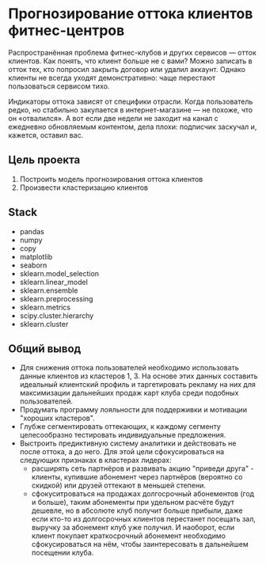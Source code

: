 # Прогнозирование оттока клиентов фитнес-центров

Распространённая проблема фитнес-клубов и других сервисов — отток клиентов. Как понять, что клиент больше не с вами? Можно записать в отток тех, кто попросил закрыть договор или удалил аккаунт. Однако клиенты не всегда уходят демонстративно: чаще перестают пользоваться сервисом тихо.

Индикаторы оттока зависят от специфики отрасли. Когда пользователь редко, но стабильно закупается в интернет-магазине — не похоже, что он «отвалился». А вот если две недели не заходит на канал с ежедневно обновляемым контентом, дела плохи: подписчик заскучал и, кажется, оставил вас.

**Цель проекта**
---
1. Построить модель прогнозирования оттока клиентов
2. Произвести кластеризацию клиентов

**Stack**
---
- pandas
- numpy
- copy
- matplotlib
- seaborn
- sklearn.model_selection
- sklearn.linear_model
- sklearn.ensemble
- sklearn.preprocessing
- sklearn.metrics
- scipy.cluster.hierarchy
- sklearn.cluster


**Общий вывод**
---
- Для снижения оттока пользователей необходимо использовать данные клиентов из кластеров 1, 3. На основе этих данных составить идеальный клиентский профиль и таргетировать рекламу на них для максимизации дальнейших продаж карт клуба среди подобных пользователей.
- Продумать программу лояльности для поддерживки и мотивации "хороших кластеров".
- Глубже сегментировать оттекающих, к каждому сегменту целесообразно тестировать индивидуальные предложения.
- Выстроить предиктивную систему аналитики и действовать не после оттока, а до него. Для этой цели сфокусироваться на следующих признаках в кластерах лидерах:
    - расширять сеть партнёров и развивать акцию "приведи друга" - клиенты, купившие абонемент через партнёров (вероятно со скидкой) или друзей оттекают в меньшей степени.
    - сфокуситроваться на продажах долгосрочный абонементов (год и больше), таким абонементы при удельном расчёте будут дешевле, но в абсолюте клуб получит больше прибыли, даже если кто-то из долгосрочных клиентов перестанет посещать зал, выручку за абонемент клуб уже получил. И наоборот, если клиент покупает краткосрочный абонемент необходимо сфокусироваться на нём, чтобы заинтересовать в дальнейшем посещении клуба.